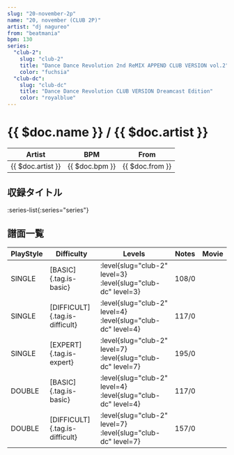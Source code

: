 ```yaml
---
slug: "20-november-2p"
name: "20, november (CLUB 2P)"
artist: "dj nagureo"
from: "beatmania"
bpm: 130
series:
  "club-2":
    slug: "club-2"
    title: "Dance Dance Revolution 2nd ReMIX APPEND CLUB VERSION vol.2"
    color: "fuchsia"
  "club-dc":
    slug: "club-dc"
    title: "Dance Dance Revolution CLUB VERSION Dreamcast Edition"
    color: "royalblue"
---
```


# {{ $doc.name }} / {{ $doc.artist }}

|Artist|BPM|From|
|------|---|----|
|{{ $doc.artist }}|{{ $doc.bpm }}|{{ $doc.from }}|

## 収録タイトル

:series-list{:series="series"}

## 譜面一覧

|PlayStyle|Difficulty|Levels|Notes|Movie|
|---------|----------|------|-----|-----|
|SINGLE|[BASIC]{.tag.is-basic}|:level{slug="club-2" level=3} :level{slug="club-dc" level=3}|108/0||
|SINGLE|[DIFFICULT]{.tag.is-difficult}|:level{slug="club-2" level=4} :level{slug="club-dc" level=4}|117/0||
|SINGLE|[EXPERT]{.tag.is-expert}|:level{slug="club-2" level=7} :level{slug="club-dc" level=7}|195/0||
|DOUBLE|[BASIC]{.tag.is-basic}|:level{slug="club-2" level=4} :level{slug="club-dc" level=4}|117/0||
|DOUBLE|[DIFFICULT]{.tag.is-difficult}|:level{slug="club-2" level=7} :level{slug="club-dc" level=7}|157/0||
